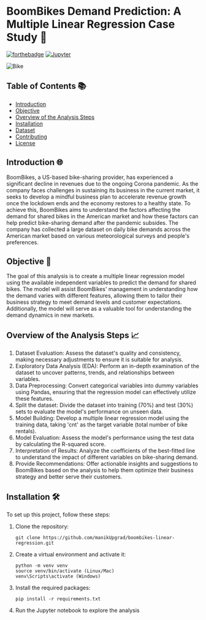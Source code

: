 # BoomBikes Demand Prediction: A Multiple Linear Regression Case Study 🚴

[![forthebadge](https://forthebadge.com/images/badges/made-with-python.svg)](https://forthebadge.com) [![Jupyter](https://img.shields.io/badge/Made%20with-Jupyter-orange?style=for-the-badge&logo=Jupyter)](https://jupyter.org/try)

![Bike](https://images.unsplash.com/photo-1485965120184-e220f721d03e?fit=crop&w=1000&h=400&q=80)

## Table of Contents 📚
* [Introduction](#introduction)
* [Objective](#objective)
* [Overview of the Analysis Steps](#overview)
* [Installation](#installation)
* [Dataset](#dataset)
* [Contributing](#contributing)
* [License](#license)

## Introduction 🌐
BoomBikes, a US-based bike-sharing provider, has experienced a significant decline in revenues due to the ongoing Corona pandemic. As the company faces challenges in sustaining its business in the current market, it seeks to develop a mindful business plan to accelerate revenue growth once the lockdown ends and the economy restores to a healthy state. To achieve this, BoomBikes aims to understand the factors affecting the demand for shared bikes in the American market and how these factors can help predict bike-sharing demand after the pandemic subsides. The company has collected a large dataset on daily bike demands across the American market based on various meteorological surveys and people's preferences.

## Objective 🎯
The goal of this analysis is to create a multiple linear regression model using the available independent variables to predict the demand for shared bikes. The model will assist BoomBikes' management in understanding how the demand varies with different features, allowing them to tailor their business strategy to meet demand levels and customer expectations. Additionally, the model will serve as a valuable tool for understanding the demand dynamics in new markets.

## Overview of the Analysis Steps 📈
1. Dataset Evaluation: Assess the dataset's quality and consistency, making necessary adjustments to ensure it is suitable for analysis.
2. Exploratory Data Analysis (EDA): Perform an in-depth examination of the dataset to uncover patterns, trends, and relationships between variables.
3. Data Preprocessing: Convert categorical variables into dummy variables using Pandas, ensuring that the regression model can effectively utilize these features.
4. Split the dataset: Divide the dataset into training (70%) and test (30%) sets to evaluate the model's performance on unseen data.
5. Model Building: Develop a multiple linear regression model using the training data, taking 'cnt' as the target variable (total number of bike rentals).
6. Model Evaluation: Assess the model's performance using the test data by calculating the R-squared score.
7. Interpretation of Results: Analyze the coefficients of the best-fitted line to understand the impact of different variables on bike-sharing demand.
8. Provide Recommendations: Offer actionable insights and suggestions to BoomBikes based on the analysis to help them optimize their business strategy and better serve their customers.

## Installation 🛠️

To set up this project, follow these steps:

1. Clone the repository:
   ```
   git clone https://github.com/manikUpgrad/boombikes-linear-regression.git
   ```
2. Create a virtual environment and activate it:
   ```
   python -m venv venv
   source venv/bin/activate (Linux/Mac)
   venv\Scripts\activate (Windows)
   ```
3. Install the required packages:
   ```
   pip install -r requirements.txt
   ```
4. Run the Jupyter notebook to explore the analysis